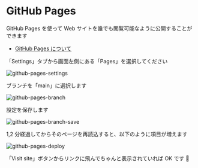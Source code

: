 # GitHub Pages

GitHub Pages を使って Web サイトを誰でも閲覧可能なように公開することができます

- [GitHub Pages について](https://docs.github.com/ja/pages/getting-started-with-github-pages/about-github-pages)

「Settings」タブから画面左側にある「Pages」を選択してください

![github-pages-settings](/img/practical-programming/first/lec04/github-pages-settings.png)

ブランチを「main」に選択します

![github-pages-branch](/img/practical-programming/first/lec04/github-pages-branch.png)

設定を保存します

![github-pages-branch-save](/img/practical-programming/first/lec04/github-pages-branch-save.png)

1,2 分経過してからそのページを再読込すると、以下のように項目が増えます

![github-pages-deploy](/img/practical-programming/first/lec04/github-pages-deploy.png)

「Visit site」ボタンからリンクに飛んでちゃんと表示されていれば OK です 🎉
